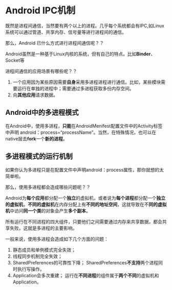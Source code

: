 # Android IPC机制

既然是进程间通信，当然要有两个以上的进程。几乎每个系统都会有IPC,如Linux系统可以通过管道、共享内存、信号量等进行进程间的通信。 

那么，Android 已什么方式进行进程间通信呢？？ 

Android虽然是一种基于Linux内核的系统，但有自己的特点。比如**Binder**、Socket等 



进程间通信的应用场景有哪些呢？？ 

1. 一个应用因为某些原因需要**自身**采用多进程进程进行通信。比如，某些模块需要运行在单独的进程中；需要通过多进程获取多份内存空间。 
2. 向**其他应用**请求数据。 



## Android中的多进程模式 

在Android中，使用多进程，**只能**在AndroidMenifest配置文件中的Activity标签中声明 android：process=“processName”。当然，在特殊情况，也可以在native层去**fork**一个**新的进程**。 



## 多进程模式的运行机制 

如果你认为多进程只是在配置文件中声明android：process属性，那你就想的太简单啦。 

那么，使用多进程都会造成哪些问题呢？？ 

Android为**每个应用**都分配一个**独立**的虚拟机，或者说为**每个进程**都分配一个**独立的虚拟机**，**不同的虚拟机**在内存分配上有**不同的地址空间**，这就导致在不**同的虚拟机**中访问**同一个类**的对象会产生**多个副本**。 

所有运行在不同进程的四大组件，只要他们之间需要通过内存来共享数据，都会共享失败，这就是多进程的主要影响。 



一般来说，使用多进程会造成如下几个方面的问题： 

1. 静态成员和单例模式完全失效； 
2. 线程同步机制完全失效； 
3. SharedPreferences的可靠性下降； SharedPreferences**不支持**两个进程同时执行写操作。 
4. Application会多次重建； 运行在**不同进程**的组件属于**两个不同**的虚拟机和Application。 
